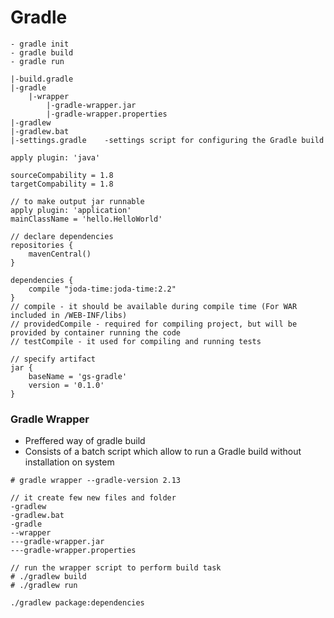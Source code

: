# Gradle



```
- gradle init
- gradle build
- gradle run
```

```
|-build.gradle
|-gradle
    |-wrapper
        |-gradle-wrapper.jar
        |-gradle-wrapper.properties
|-gradlew
|-gradlew.bat
|-settings.gradle    -settings script for configuring the Gradle build
```

```
apply plugin: 'java'

sourceCompability = 1.8
targetCompability = 1.8

// to make output jar runnable
apply plugin: 'application'
mainClassName = 'hello.HelloWorld'

// declare dependencies
repositories {
    mavenCentral()
}

dependencies {
    compile "joda-time:joda-time:2.2"
}
// compile - it should be available during compile time (For WAR included in /WEB-INF/libs)
// providedCompile - required for compiling project, but will be provided by container running the code
// testCompile - it used for compiling and running tests

// specify artifact
jar {
    baseName = 'gs-gradle'
    version = '0.1.0'
}
```



### Gradle Wrapper

* Preffered way of gradle build
* Consists of a batch script which allow to run a Gradle build without installation on system

```
# gradle wrapper --gradle-version 2.13

// it create few new files and folder
-gradlew
-gradlew.bat
-gradle
--wrapper
---gradle-wrapper.jar
---gradle-wrapper.properties

// run the wrapper script to perform build task
# ./gradlew build
# ./gradlew run
```

```
./gradlew package:dependencies
```
